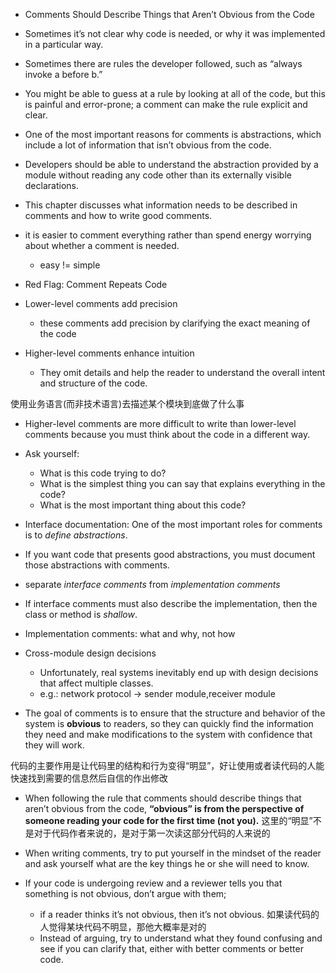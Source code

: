 + Comments Should Describe Things that Aren’t Obvious from the Code

+ Sometimes it’s not clear why code is needed, or why it was implemented in a particular way.
+ Sometimes there are rules the developer followed, such as “always invoke a before b.”
+ You might be able to guess at a rule by looking at all of the code, but this is painful and error-prone; a comment can make the rule explicit and clear.

+ One of the most important reasons for comments is abstractions, which include a lot of information that isn’t obvious from the code.
+ Developers should be able to understand the abstraction provided by a module without reading any code other than its externally visible declarations.

+ This chapter discusses what information needs to be described in comments and how to write good comments.

+ it is easier to comment everything rather than spend energy worrying about whether a comment is needed.
    + easy != simple

+ Red Flag: Comment Repeats Code

+ Lower-level comments add precision
    + these comments add precision by clarifying the exact meaning of the code
+ Higher-level comments enhance intuition
    + They omit details and help the reader to understand the overall intent and structure of the code.

使用业务语言(而非技术语言)去描述某个模块到底做了什么事
+ Higher-level comments are more difficult to write than lower-level comments because you must think about the code in a different way.
+ Ask yourself:
    + What is this code trying to do?
    + What is the simplest thing you can say that explains everything in the code?
    + What is the most important thing about this code?

+ Interface documentation: One of the most important roles for comments is to *define abstractions*.
+ If you want code that presents good abstractions, you must document those abstractions with comments.

+ separate *interface comments* from *implementation comments*
+ If interface comments must also describe the implementation, then the class or method is *shallow*.

+ Implementation comments: what and why, not how

+ Cross-module design decisions
    + Unfortunately, real systems inevitably end up with design decisions that affect multiple classes.
    + e.g.: network protocol -> sender module,receiver module

+ The goal of comments is to ensure that the structure and behavior of the system is **obvious** to readers, so they can quickly find the information they need and make modifications to the system with confidence that they will work.

代码的主要作用是让代码里的结构和行为变得“明显”，好让使用或者读代码的人能快速找到需要的信息然后自信的作出修改

+ When following the rule that comments should describe things that aren’t obvious from the code, **“obvious” is from the perspective of someone reading your code for the first time (not you).**
这里的“明显”不是对于代码作者来说的，是对于第一次读这部分代码的人来说的

+ When writing comments, try to put yourself in the mindset of the reader and ask yourself what are the key things he or she will need to know.
+ If your code is undergoing review and a reviewer tells you that something is not obvious, don’t argue with them;
    + if a reader thinks it’s not obvious, then it’s not obvious. 如果读代码的人觉得某块代码不明显，那他大概率是对的
    + Instead of arguing, try to understand what they found confusing and see if you can clarify that, either with better comments or better code.

